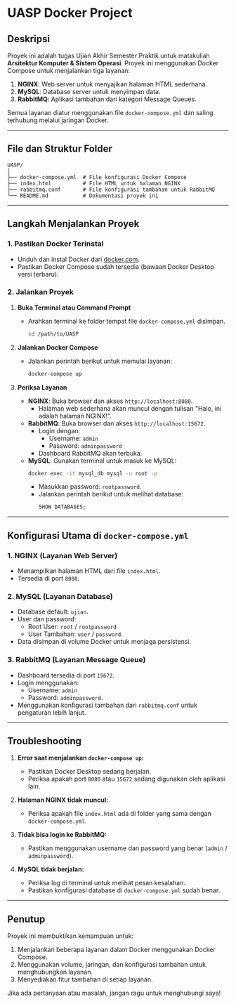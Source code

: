 # UASP Docker Project

## Deskripsi
Proyek ini adalah tugas Ujian Akhir Semester Praktik untuk matakuliah **Arsitektur Komputer & Sistem Operasi**. Proyek ini menggunakan Docker Compose untuk menjalankan tiga layanan:
1. **NGINX**: Web server untuk menyajikan halaman HTML sederhana.
2. **MySQL**: Database server untuk menyimpan data.
3. **RabbitMQ**: Aplikasi tambahan dari kategori Message Queues.

Semua layanan diatur menggunakan file `docker-compose.yml` dan saling terhubung melalui jaringan Docker.

---

## File dan Struktur Folder
```
UASP/
│
├── docker-compose.yml  # File konfigurasi Docker Compose
├── index.html          # File HTML untuk halaman NGINX
├── rabbitmq.conf       # File konfigurasi tambahan untuk RabbitMQ
└── README.md           # Dokumentasi proyek ini
```

---

## Langkah Menjalankan Proyek

### 1. Pastikan Docker Terinstal
- Unduh dan instal Docker dari [docker.com](https://www.docker.com/).
- Pastikan Docker Compose sudah tersedia (bawaan Docker Desktop versi terbaru).

### 2. Jalankan Proyek
1. **Buka Terminal atau Command Prompt**
   - Arahkan terminal ke folder tempat file `docker-compose.yml` disimpan.
     ```bash
     cd /path/to/UASP
     ```

2. **Jalankan Docker Compose**
   - Jalankan perintah berikut untuk memulai layanan:
     ```bash
     docker-compose up
     ```

3. **Periksa Layanan**
   - **NGINX**: Buka browser dan akses `http://localhost:8080`.
     - Halaman web sederhana akan muncul dengan tulisan "Halo, ini adalah halaman NGINX!".
   - **RabbitMQ**: Buka browser dan akses `http://localhost:15672`.
     - Login dengan:
       - Username: `admin`
       - Password: `adminpassword`
     - Dashboard RabbitMQ akan terbuka.
   - **MySQL**: Gunakan terminal untuk masuk ke MySQL:
     ```bash
     docker exec -it mysql_db mysql -u root -p
     ```
     - Masukkan password: `rootpassword`.
     - Jalankan perintah berikut untuk melihat database:
       ```sql
       SHOW DATABASES;
       ```

---

## Konfigurasi Utama di `docker-compose.yml`
### 1. NGINX (Layanan Web Server)
- Menampilkan halaman HTML dari file `index.html`.
- Tersedia di port `8080`.

### 2. MySQL (Layanan Database)
- Database default: `ujian`.
- User dan password:
  - Root User: `root` / `rootpassword`
  - User Tambahan: `user` / `password`.
- Data disimpan di volume Docker untuk menjaga persistensi.

### 3. RabbitMQ (Layanan Message Queue)
- Dashboard tersedia di port `15672`.
- Login menggunakan:
  - Username: `admin`
  - Password: `adminpassword`.
- Menggunakan konfigurasi tambahan dari `rabbitmq.conf` untuk pengaturan lebih lanjut.

---

## Troubleshooting
1. **Error saat menjalankan `docker-compose up`:**
   - Pastikan Docker Desktop sedang berjalan.
   - Periksa apakah port `8080` atau `15672` sedang digunakan oleh aplikasi lain.

2. **Halaman NGINX tidak muncul:**
   - Periksa apakah file `index.html` ada di folder yang sama dengan `docker-compose.yml`.

3. **Tidak bisa login ke RabbitMQ:**
   - Pastikan menggunakan username dan password yang benar (`admin` / `adminpassword`).

4. **MySQL tidak berjalan:**
   - Periksa log di terminal untuk melihat pesan kesalahan.
   - Pastikan konfigurasi database di `docker-compose.yml` sudah benar.

---

## Penutup
Proyek ini membuktikan kemampuan untuk:
1. Menjalankan beberapa layanan dalam Docker menggunakan Docker Compose.
2. Menggunakan volume, jaringan, dan konfigurasi tambahan untuk menghubungkan layanan.
3. Menyediakan fitur tambahan di setiap layanan.

Jika ada pertanyaan atau masalah, jangan ragu untuk menghubungi saya!
